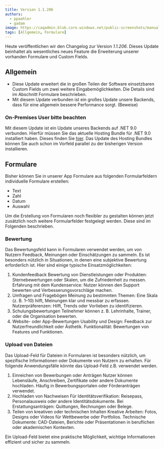 ```yaml
---
title: Version 1.1.206
authors:
  - ppaehler
  - gadam
image: https://caqadmin.blob.core.windows.net/public-screenshots/manual-screenshots/ratingForm-santa.png
tags: [Allgemein, Formulare]
---
```


Heute veröffentlichen wir den Changelog zur Version _1.1.206_. Dieses Update beinhaltet als wesentliches neues Feature die Erweiterung unserer vorhanden Formulare und Custom Fields.

<!--truncate-->

## Allgemein

- Diese Update erweitert die in großen Teilen der Software einsetzbaren Custom Fields um zwei weitere Eingabemöglichkeiten. Die Details sind im Abschnitt Formulare beschrieben.
- Mit diesem Update verbunden ist ein großes Update unsere Backends, dass für eine allgemein bessere Performance sorgt. (Beweise)

### On-Premises User bitte beachten

Mit diesem Update ist ein Update unseres Backends auf .NET 9.0 verbunden. Hierfür müssen Sie das aktuelle Hosting Bundle für .NET 9.0 installiert haben.
Dieses finden Sie [hier](https://dotnet.microsoft.com/en-us/download/dotnet/9.0). Das Update des Hosting Bundles können Sie auch schon im Vorfeld parallel zu der bisherigen Version installieren.

## Formulare

Bisher können Sie in unserer App Formulare aus folgenden Formularfeldern individuelle Formulare erstellen:

- Text
- Zahl
- Datum
- Auswahl

Um die Erstellung von Formularen noch flexibler zu gestalten können jetzt zusätzlich noch weitere Formularfelder festgelegt werden. Diese sind im Folgenden beschrieben.

### Bewertung

Das Bewertungsfeld kann in Formularen verwendet werden, um von Nutzern Feedback, Meinungen oder Einschätzungen zu sammeln.
Es ist besonders nützlich in Situationen, in denen eine subjektive Bewertung erforderlich ist. Hier sind einige typische Einsatzmöglichkeiten:

1. Kundenfeedback
   Bewertung von Dienstleistungen oder Produkten: Sternebewertungen oder Skalen, um die Zufriedenheit zu messen.
   Erfahrung mit dem Kundenservice: Nutzer können den Support bewerten und Verbesserungsvorschläge machen.
2. Umfragen und Fragebögen
   Meinung zu bestimmten Themen: Eine Skala (z. B. 1–10) hilft, Meinungen klar und messbar zu erfassen.
   Nutzerpräferenzen: Hilft, Trends oder Vorlieben zu identifizieren.
3. Schulungsbewertungen
   Teilnehmer können z. B. Lehrinhalte, Trainer, oder die Organisation bewerten.
4. Website- oder App-Bewertungen
   Usability und Design: Feedback zur Nutzerfreundlichkeit oder Ästhetik.
   Funktionalität: Bewertungen von Features und Funktionen.

### Upload von Dateien

Das Upload-Feld für Dateien in Formularen ist besonders nützlich, um spezifische Informationen oder Dokumente von Nutzern zu erhalten.
Für folgende Anwendungsfälle könnte das Upload-Feld z.B. verwendet werden.

1. Einreichen von Bewerbungen oder Anträgen
   Nutzer können Lebensläufe, Anschreiben, Zertifikate oder andere Dokumente hochladen.
   Häufig in Bewerbungsportalen oder Förderanträgen verwendet.
2. Hochladen von Nachweisen
   Für Identitätsverifikation: Reisepass, Personalausweis oder andere Identitätsdokumente.
   Bei Erstattungsanträgen: Quittungen, Rechnungen oder Belege.
3. Teilen von kreativen oder technischen Inhalten
   Kreative Arbeiten: Fotos, Designs oder Videos für Wettbewerbe oder Portfolios.
   Technische Dokumente: CAD-Dateien, Berichte oder Präsentationen in beruflichen oder akademischen Kontexten.

Ein Upload-Feld bietet eine praktische Möglichkeit, wichtige Informationen effizient und sicher zu sammeln.

